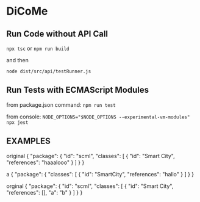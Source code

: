 # DiCoMe

## Run Code without API Call

``` npx tsc ``` or ``` npm run build ```

and then

``` node dist/src/api/testRunner.js ```

## Run Tests with ECMAScript Modules

from package.json command:
``` npm run test ```

from console:
``` NODE_OPTIONS="$NODE_OPTIONS --experimental-vm-modules" npx jest ```

## EXAMPLES

original
{
  "package": {
    "id": "scml",
    "classes": [
      {
        "id": "Smart City",
        "references": "haaalooo"
      }
    ]
  }
}

a
{
  "package": {
    "classes": [
      {
        "id": "SmartCity",
        "references": "hallo"
      }
    ]
  }
}

orginal
{
  "package": {
    "id": "scml",
    "classes": [
      {
        "id": "Smart City",
        "references": [],
        "a": "b"
      }
      ]
  }
}
